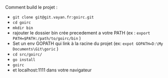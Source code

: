 Comment build le projet : 

* `git clone git@git.vayan.fr:goirc.git`
* `cd goirc`
* `mkdir bin`
* rajouter le dossier bin crée precedement a votre PATH (ex : `export PATH=$PATH:/path/to/goirc/bin` )
* Set un env GOPATH qui link à la racine du projet  (ex: `expot GOPATH=D:\My Documents\Git\goric` )
* `cd src/goirc/`
* `go install`
* `goirc`
* et localhost:1111 dans votre navigateur